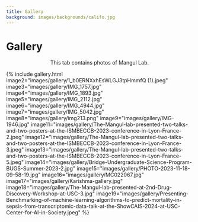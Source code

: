 ```yaml
---
title: Gallery
background: images/backgrounds/califo.jpg
---
```


# <i class="fas fa-feather-alt"></i>Gallery

<p style="text-align: center;">
This tab contains photos of Mangul Lab. 
</p>

{%
  include gallery.html
  image2="images/gallery/1_b0ERNXxhEsWLGJ3tpHmmfQ (1).jpeg"
  image3="images/gallery/IMG_1757.jpg"
  image4="images/gallery/IMG_1893.jpg"
  image5="images/gallery/IMG_2112.jpg"
  image6="images/gallery/IMG_4944.jpg"
  image7="images/gallery/IMG_5042.jpg"
  image8="images/gallery/img213.png"
  image9="images/gallery/IMG-1946.jpg"
  image11="images/gallery/The-Mangul-lab-presented-two-talks-and-two-posters-at-the-ISMBECCB-2023-conference-in-Lyon-France-2.jpeg"
  image12="images/gallery/The-Mangul-lab-presented-two-talks-and-two-posters-at-the-ISMBECCB-2023-conference-in-Lyon-France-3.jpeg"
  image13="images/gallery/The-Mangul-lab-presented-two-talks-and-two-posters-at-the-ISMBECCB-2023-conference-in-Lyon-France-5.jpeg"
  image14="images/gallery/Bridge-Undergraduate-Science-Program-BUGS-Summer-2023-2.jpg"
  image15="images/gallery/PHOTO-2023-11-18-09-58-19.jpg"
  image16="images/gallery/MC022067.jpg"
  image17="images/gallery/Karishma-gallery.jpg"
  image18="images/gallery/The-Mangul-lab-presented-at-2nd-Drug-Discovery-Workshop-at-USC-3.jpg"
  image19="images/gallery/Presenting-Benchmarking-of-machine-learning-algorithms-to-predict-mortality-in-sepsis-from-transcriptomic-data-talk-at-the-ShowCAIS-2024-at-USC-Center-for-AI-in-Society.jpeg"
%}
